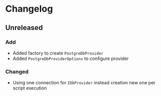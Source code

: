 # Changelog

## Unreleased

### Add

- Added factory to create `PostgreDbProvider`
- Added `PostgreDbProviderOptions` to configure provider

### Changed

- Using one connection for `IDbProvider` instead creation new one per script execution